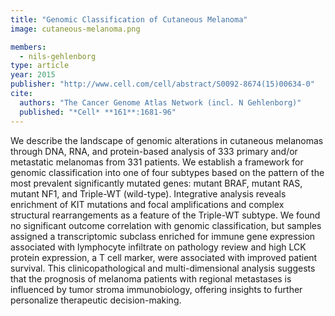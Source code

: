 ```yaml
---
title: "Genomic Classification of Cutaneous Melanoma"
image: cutaneous-melanoma.png

members:
  - nils-gehlenborg
type: article
year: 2015
publisher: "http://www.cell.com/cell/abstract/S0092-8674(15)00634-0"
cite:
  authors: "The Cancer Genome Atlas Network (incl. N Gehlenborg)"
  published: "*Cell* **161**:1681-96"
---
```

We describe the landscape of genomic alterations in cutaneous melanomas through DNA, RNA, and protein-based analysis of 333 primary and/or metastatic melanomas from 331 patients. We establish a framework for genomic classification into one of four subtypes based on the pattern of the most prevalent significantly mutated genes: mutant BRAF, mutant RAS, mutant NF1, and Triple-WT (wild-type). Integrative analysis reveals enrichment of KIT mutations and focal amplifications and complex structural rearrangements as a feature of the Triple-WT subtype. We found no significant outcome correlation with genomic classification, but samples assigned a transcriptomic subclass enriched for immune gene expression associated with lymphocyte infiltrate on pathology review and high LCK protein expression, a T cell marker, were associated with improved patient survival. This clinicopathological and multi-dimensional analysis suggests that the prognosis of melanoma patients with regional metastases is influenced by tumor stroma immunobiology, offering insights to further personalize therapeutic decision-making.